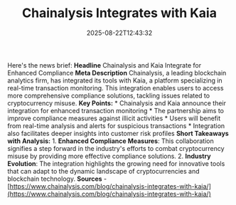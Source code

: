 ﻿---
title: "Chainalysis Integrates with Kaia"
date: "2025-08-22T12:43:32"
category: "Markets"
summary: ""
slug: "chainalysis integrates with kaia"
source_urls:
  - "https://www.chainalysis.com/blog/chainalysis-integrates-with-kaia/"
seo:
  title: "Chainalysis Integrates with Kaia | Hash n Hedge"
  description: ""
  keywords: ["news", "markets", "brief"]
---
Here's the news brief:  **Headline** Chainalysis and Kaia Integrate for Enhanced Compliance  **Meta Description** Chainalysis, a leading blockchain analytics firm, has integrated its tools with Kaia, a platform specializing in real-time transaction monitoring. This integration enables users to access more comprehensive compliance solutions, tackling issues related to cryptocurrency misuse.  **Key Points:**  * Chainalysis and Kaia announce their integration for enhanced transaction monitoring * The partnership aims to improve compliance measures against illicit activities * Users will benefit from real-time analysis and alerts for suspicious transactions * Integration also facilitates deeper insights into customer risk profiles  **Short Takeaways with Analysis:**  1. **Enhanced Compliance Measures**: This collaboration signifies a step forward in the industry's efforts to combat cryptocurrency misuse by providing more effective compliance solutions. 2. **Industry Evolution**: The integration highlights the growing need for innovative tools that can adapt to the dynamic landscape of cryptocurrencies and blockchain technology.  **Sources** - [https://www.chainalysis.com/blog/chainalysis-integrates-with-kaia/](https://www.chainalysis.com/blog/chainalysis-integrates-with-kaia/) 
